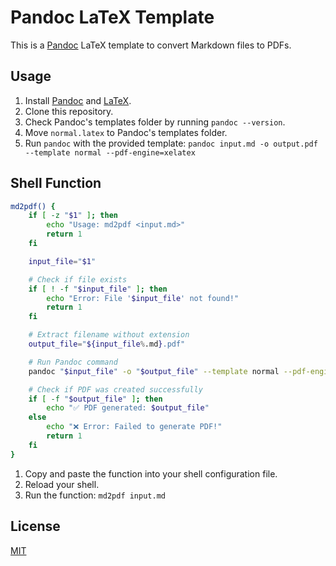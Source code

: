 # Pandoc LaTeX Template

This is a [Pandoc](https://pandoc.org/) LaTeX template to convert Markdown files to PDFs.

## Usage

1. Install [Pandoc](https://pandoc.org/installing.html) and [LaTeX](https://en.wikibooks.org/wiki/LaTeX/Installation#Distributions).
2. Clone this repository.
3. Check Pandoc's templates folder by running `pandoc --version`.
4. Move `normal.latex` to Pandoc's templates folder.
5. Run `pandoc` with the provided template: `pandoc input.md -o output.pdf --template normal --pdf-engine=xelatex`

## Shell Function

```sh
md2pdf() {
    if [ -z "$1" ]; then
        echo "Usage: md2pdf <input.md>"
        return 1
    fi

    input_file="$1"

    # Check if file exists
    if [ ! -f "$input_file" ]; then
        echo "Error: File '$input_file' not found!"
        return 1
    fi

    # Extract filename without extension
    output_file="${input_file%.md}.pdf"

    # Run Pandoc command
    pandoc "$input_file" -o "$output_file" --template normal --pdf-engine=xelatex

    # Check if PDF was created successfully
    if [ -f "$output_file" ]; then
        echo "✅ PDF generated: $output_file"
    else
        echo "❌ Error: Failed to generate PDF!"
        return 1
    fi
}
```

1. Copy and paste the function into your shell configuration file.
2. Reload your shell.
3. Run the function: `md2pdf input.md`

## License

[MIT](https://opensource.org/licenses/MIT)
